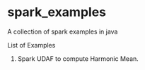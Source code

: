 # spark_examples
A collection of spark examples in java

List of Examples
1. Spark UDAF to compute Harmonic Mean.
